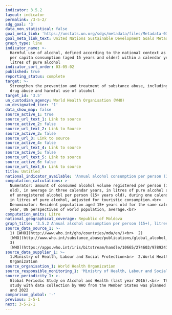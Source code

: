 ```yaml
---
indicator: 3.5.2
layout: indicator
permalink: /3-5-2/
sdg_goal: '3'
data_non_statistical: false
goal_meta_link: 'https://unstats.un.org/sdgs/metadata/files/Metadata-03-05-02.pdf'
goal_meta_link_text: United Nations Sustainable Development Goals Metadata (PDF 214 KB)
graph_type: line
indicator_name: >-
  Harmful use of alcohol, defined according to the national context as alcohol
  per capita consumption (aged 15 years and older) within a calendar year in
  litres of pure alcohol
indicator_sort_order: 03-05-02
published: true
reporting_status: complete
target: >-
  Strengthen the prevention and treatment of substance abuse, including narcotic
  drug abuse and harmful use of alcohol
target_id: '3.5'
un_custodian_agency: World Health Organisation (WHO)
un_designated_tier: '1'
data_show_map: false
source_active_1: true
source_url_text_1: Link to source
source_active_2: false
source_url_text_2: Link to Source
source_active_3: false
source_url_3: Link to source
source_active_4: false
source_url_text_4: Link to source
source_active_5: false
source_url_text_5: Link to source
source_active_6: false
source_url_text_6: Link to source
title: Untitled
national_indicator_available: 'Annual alcohol consumption per person (15+), litres'
computation_calculations: >-
  Numerator: amount of consumed alcohol volume registered per person (15+ years
  old), in average in three calendar years, in litres of pure alcohol and volume
  of unregistered alcohol per person (15+ years old), during one calendar year,
  in litres of pure alcohol, adjusted for touristic consumption.<br> 
  Denominator: Resident population aged 15+ years old for the same calendar
  year, UN perspectives of world population, average.<br>
computation_units: Litre
national_geographical_coverage: Republic of Moldova
graph_title: '3.5.2 Annual alcohol consumption per person (15+), litres'
source_data_source_1: >-
  1) [WHO](http://www.who.int/gho/countries/mda/en/)<br>  2)
  [WHO](http://www.who.int/substance_abuse/publications/global_alcohol_report/profiles/mda.pdf?ua=1)<br> 
  3)
  [WHO](https://apps.who.int/iris/bitstream/handle/10665/274603/9789241565639-eng.pdf?ua=1)
source_data_supplier_1: >-
  1.Ministry of Health, Labour and Social Protection<br>  2.World Health
  Organization
source_organisation_1: World Health Organization
source_responsible_monitoring_1: 'Ministry of Health, Labour and Social Protection'
source_periodicity_1: >-
  Global Periodic Study on Alcohol and Health (last year 2016).<br>  The next
  study with data collection by WHO from the Member States was planned for 2019
  and 2022
comparison_global: '-'
previous: 3-5-1
next: 3-5-2-1
---
```


